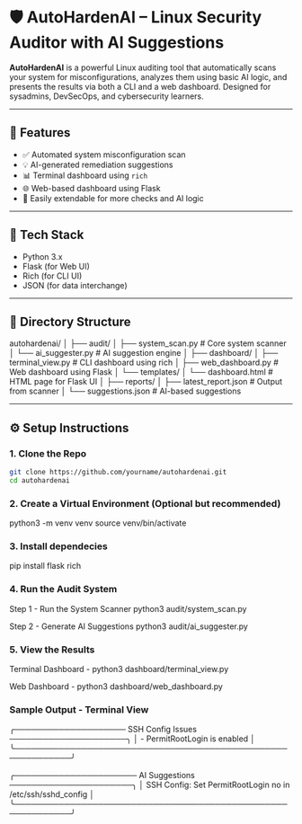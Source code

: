 # 🛡️ AutoHardenAI – Linux Security Auditor with AI Suggestions

**AutoHardenAI** is a powerful Linux auditing tool that automatically scans your system for misconfigurations, analyzes them using basic AI logic, and presents the results via both a CLI and a web dashboard. Designed for sysadmins, DevSecOps, and cybersecurity learners.

---

## 🚀 Features

- ✅ Automated system misconfiguration scan
- 💡 AI-generated remediation suggestions
- 📊 Terminal dashboard using `rich`
- 🌐 Web-based dashboard using Flask
- 🧠 Easily extendable for more checks and AI logic

---

## 🧰 Tech Stack

- Python 3.x
- Flask (for Web UI)
- Rich (for CLI UI)
- JSON (for data interchange)

---

## 📁 Directory Structure

autohardenai/ │ ├── audit/ │ ├── system_scan.py # Core system scanner │ └── ai_suggester.py # AI suggestion engine │ ├── dashboard/ │ ├── terminal_view.py # CLI dashboard using rich │ ├── web_dashboard.py # Web dashboard using Flask │ └── templates/ │ └── dashboard.html # HTML page for Flask UI │ ├── reports/ │ ├── latest_report.json # Output from scanner │ └── suggestions.json # AI-based suggestions


---

## ⚙️ Setup Instructions

### 1. Clone the Repo

```bash
git clone https://github.com/yourname/autohardenai.git
cd autohardenai
```
### 2. Create a Virtual Environment (Optional but recommended)
python3 -m venv venv
source venv/bin/activate

### 3. Install dependecies
pip install flask rich

### 4. Run the Audit System

Step 1 - Run the System Scanner
python3 audit/system_scan.py

Step 2 - Generate AI Suggestions
python3 audit/ai_suggester.py

### 5. View the Results

Terminal Dashboard -
python3 dashboard/terminal_view.py

Web Dashboard -
python3 dashboard/web_dashboard.py

### Sample Output - Terminal View
╭──────────────────── SSH Config Issues ─────────────────────╮
│ - PermitRootLogin is enabled                               │
╰────────────────────────────────────────────────────────────╯

╭────────────────────── AI Suggestions ──────────────────────╮
│ SSH Config: Set PermitRootLogin no in /etc/ssh/sshd_config │
╰────────────────────────────────────────────────────────────╯

